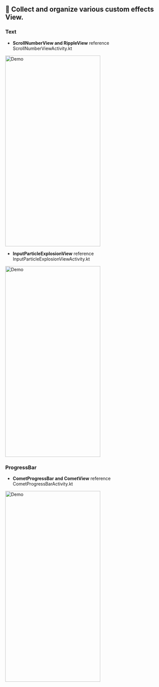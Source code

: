 ## 🌱 Collect and organize various custom effects View.

### Text
- **ScrollNumberView and RippleView** reference ScrollNumberViewActivity.kt
<img src="https://github.com/user-attachments/assets/5ed4fd39-b198-459d-8e02-d1996e589540" alt="Demo" width="300" height="600" />

- **InputParticleExplosionView** reference InputParticleExplosionViewActivity.kt
<img src="https://github.com/user-attachments/assets/8c3f03b6-9941-4884-ab9f-227377eb70ab" alt="Demo" width="300" height="600" />

### ProgressBar
- **CometProgressBar and CometView** reference CometProgressBarActivity.kt
<img src="https://github.com/user-attachments/assets/1f1867da-abfd-4a18-be9d-54a401f9ba40" alt="Demo" width="300" height="600" />
